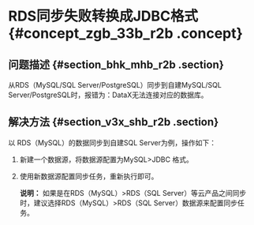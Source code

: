 # RDS同步失败转换成JDBC格式 {#concept_zgb_33b_r2b .concept}

## 问题描述 {#section_bhk_mhb_r2b .section}

从RDS（MySQL/SQL Server/PostgreSQL）同步到自建MySQL/SQL Server/PostgreSQL时，报错为：DataX无法连接对应的数据库。

## 解决方法 {#section_v3x_shb_r2b .section}

以 RDS（MySQL）的数据同步到自建SQL Server为例，操作如下：

1.  新建一个数据源，将数据源配置为MySQL\>JDBC 格式。
2.  使用新数据源配置同步任务，重新执行即可。

    **说明：** 如果是在RDS（MySQL）\>RDS（SQL Server）等云产品之间同步时，建议选择RDS（MySQL）\>RDS（SQL Server）数据源来配置同步任务。


